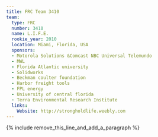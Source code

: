 ```yaml
---
title: FRC Team 3410
team:
  type: FRC
  number: 3410
  name: L.I.F.E.
  rookie_year: 2010
  location: Miami, Florida, USA
  sponsors:
  - Motorola Solutions &Comcast NBC Universal Telemundo
  - MWL
  - Florida Atlantic university
  - Solidworks
  - Beckman coulter foundation
  - Harbor freight tools
  - FPL energy
  - University of central florida
  - Terra Environmental Research Institute
  links:
    Website: http://strongholdlife.weebly.com
---
```


{% include remove_this_line_and_add_a_paragraph %}